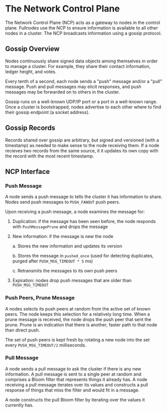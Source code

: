 # The Network Control Plane

The Network Control Plane (NCP) acts as a gateway to nodes in the control
plane. Fullnodes use the NCP to ensure information is available to all other
nodes in a cluster. The NCP broadcasts information using a gossip protocol.

## Gossip Overview

Nodes continuously share signed data objects among themselves in order to
manage a cluster. For example, they share their contact information, ledger
height, and votes.

Every tenth of a second, each node sends a "push" message and/or a "pull"
message.  Push and pull messages may elicit responses, and push messages may be
forwarded on to others in the cluster.

Gossip runs on a well-known UDP/IP port or a port in a well-known range.  Once
a cluster is bootstrapped, nodes advertise to each other where to find their
gossip endpoint (a socket address).

## Gossip Records

Records shared over gossip are arbitrary, but signed and versioned (with a
timestamp) as needed to make sense to the node receiving them. If a node
recieves two records from the same source, it it updates its own copy with the
record with the most recent timestamp.

## NCP Interface

### Push Message

A node sends a push message to tells the cluster it has information to share.
Nodes send push messages to `PUSH_FANOUT` push peers.

Upon receiving a push message, a node examines the message for:

1. Duplication: if the message has been seen before, the node responds with
   `PushMessagePrune` and drops the message

2. New information: if the message is new the node

   a. Stores the new information and updates its version

   b. Stores the message in `pushed_once` (used for detecting duplicates,
purged after `PUSH_MSG_TIMEOUT * 5` ms)

   c. Retransmits the messages to its own push peers

3. Expiration: nodes drop push messages that are older than `PUSH_MSG_TIMEOUT`

### Push Peers, Prune Message

A nodes selects its push peers at random from the active set of known peers.
The node keeps this selection for a relatively long time.  When a prune message
is received, the node drops the push peer that sent the prune.  Prune is an
indication that there is another, faster path to that node than direct push.

The set of push peers is kept fresh by rotating a new node into the set every
`PUSH_MSG_TIMEOUT/2` milliseconds.

### Pull Message

A node sends a pull message to ask the cluster if there is any new information.
A pull message is sent to a single peer at random and comprises a Bloom filter
that represents things it already has.  A node receiving a pull message
iterates over its values and constructs a pull response of things that miss the
filter and would fit in a message.

A node constructs the pull Bloom filter by iterating over the values it
currently has.

